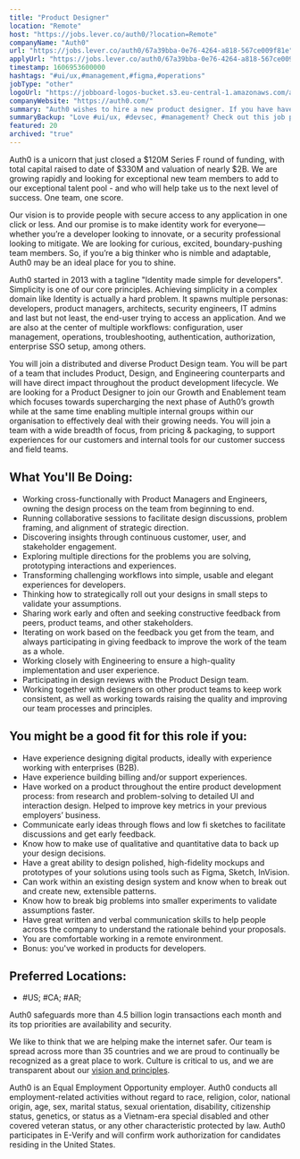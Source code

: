 ```yaml
---
title: "Product Designer"
location: "Remote"
host: "https://jobs.lever.co/auth0/?location=Remote"
companyName: "Auth0"
url: "https://jobs.lever.co/auth0/67a39bba-0e76-4264-a818-567ce009f81e"
applyUrl: "https://jobs.lever.co/auth0/67a39bba-0e76-4264-a818-567ce009f81e/apply"
timestamp: 1606953600000
hashtags: "#ui/ux,#management,#figma,#operations"
jobType: "other"
logoUrl: "https://jobboard-logos-bucket.s3.eu-central-1.amazonaws.com/auth0"
companyWebsite: "https://auth0.com/"
summary: "Auth0 wishes to hire a new product designer. If you have have experience designing digital products, ideally with experience working with enterprises, consider applying."
summaryBackup: "Love #ui/ux, #devsec, #management? Check out this job post!"
featured: 20
archived: "true"
---
```


Auth0 is a unicorn that just closed a $120M Series F round of funding, with total capital raised to date of $330M and valuation of nearly $2B. We are growing rapidly and looking for exceptional new team members to add to our exceptional talent pool - and who will help take us to the next level of success. One team, one score. 

Our vision is to provide people with secure access to any application in one click or less. And our promise is to make identity work for everyone—whether you’re a developer looking to innovate, or a security professional looking to mitigate. We are looking for curious, excited, boundary-pushing team members. So, if you’re a big thinker who is nimble and adaptable, Auth0 may be an ideal place for you to shine.

Auth0 started in 2013 with a tagline "Identity made simple for developers". Simplicity is one of our core principles. Achieving simplicity in a complex domain like Identity is actually a hard problem. It spawns multiple personas: developers, product managers, architects, security engineers, IT admins and last but not least, the end-user trying to access an application. And we are also at the center of multiple workflows: configuration, user management, operations, troubleshooting, authentication, authorization, enterprise SSO setup, among others.

You will join a distributed and diverse Product Design team. You will be part of a team that includes Product, Design, and Engineering counterparts and will have direct impact throughout the product development lifecycle. We are looking for a Product Designer to join our Growth and Enablement team which focuses towards supercharging the next phase of Auth0’s growth while at the same time enabling multiple internal groups within our organisation to effectively deal with their growing needs. You will join a team with a wide breadth of focus, from pricing & packaging, to support experiences for our customers and internal tools for our customer success and field teams.

## What You'll Be Doing:

*   Working cross-functionally with Product Managers and Engineers, owning the design process on the team from beginning to end.
*   Running collaborative sessions to facilitate design discussions, problem framing, and alignment of strategic direction.
*   Discovering insights through continuous customer, user, and stakeholder engagement.
*   Exploring multiple directions for the problems you are solving, prototyping interactions and experiences.
*   Transforming challenging workflows into simple, usable and elegant experiences for developers.
*   Thinking how to strategically roll out your designs in small steps to validate your assumptions.
*   Sharing work early and often and seeking constructive feedback from peers, product teams, and other stakeholders.
*   Iterating on work based on the feedback you get from the team, and always participating in giving feedback to improve the work of the team as a whole.
*   Working closely with Engineering to ensure a high-quality implementation and user experience.
*   Participating in design reviews with the Product Design team.
*   Working together with designers on other product teams to keep work consistent, as well as working towards raising the quality and improving our team processes and principles.

## You might be a good fit for this role if you:

*   Have experience designing digital products, ideally with experience working with enterprises (B2B).
*   Have experience building billing and/or support experiences.
*   Have worked on a product throughout the entire product development process: from research and problem-solving to detailed UI and interaction design. Helped to improve key metrics in your previous employers’ business.
*   Communicate early ideas through flows and low fi sketches to facilitate discussions and get early feedback.
*   Know how to make use of qualitative and quantitative data to back up your design decisions.
*   Have a great ability to design polished, high-fidelity mockups and prototypes of your solutions using tools such as Figma, Sketch, InVision.
*   Can work within an existing design system and know when to break out and create new, extensible patterns.
*   Know how to break big problems into smaller experiments to validate assumptions faster.
*   Have great written and verbal communication skills to help people across the company to understand the rationale behind your proposals.
*   You are comfortable working in a remote environment.
*   Bonus: you've worked in products for developers.

## Preferred Locations:

*   #US; #CA; #AR;

Auth0 safeguards more than 4.5 billion login transactions each month and its top priorities are availability and security.

We like to think that we are helping make the internet safer. Our team is spread across more than 35 countries and we are proud to continually be recognized as a great place to work. Culture is critical to us, and we are transparent about our [vision and principles](https://auth0.com/blog/the-developer-first-identity-platform-auth0-story-and-future). 

Auth0 is an Equal Employment Opportunity employer. Auth0 conducts all employment-related activities without regard to race, religion, color, national origin, age, sex, marital status, sexual orientation, disability, citizenship status, genetics, or status as a Vietnam-era special disabled and other covered veteran status, or any other characteristic protected by law. Auth0 participates in E-Verify and will confirm work authorization for candidates residing in the United States.
